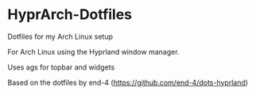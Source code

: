 # HyprArch-Dotfiles
Dotfiles for my Arch Linux setup

For Arch Linux using the Hyprland window manager.

Uses ags for topbar and widgets

Based on the dotfiles by end-4 (https://github.com/end-4/dots-hyprland)
